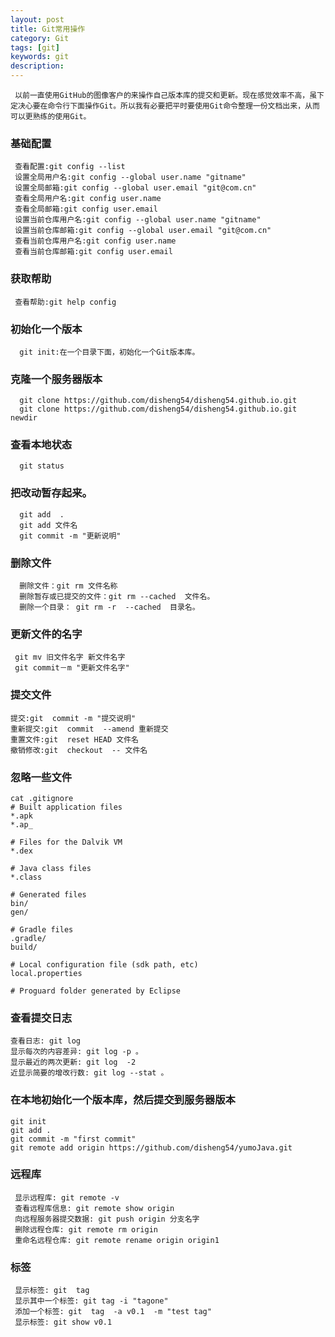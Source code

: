 ```yaml
---
layout: post
title: Git常用操作
category: Git
tags: [git]
keywords: git
description:
---
```

     以前一直使用GitHub的图像客户的来操作自己版本库的提交和更新。现在感觉效率不高，虽下定决心要在命令行下面操作Git。所以我有必要把平时要使用Git命令整理一份文档出来，从而可以更熟练的使用Git。

### 基础配置
     查看配置:git config --list
     设置全局用户名:git config --global user.name "gitname"
     设置全局邮箱:git config --global user.email "git@com.cn"
     查看全局用户名:git config user.name
     查看全局邮箱:git config user.email
     设置当前仓库用户名:git config --global user.name "gitname"
     设置当前仓库邮箱:git config --global user.email "git@com.cn"
     查看当前仓库用户名:git config user.name
     查看当前仓库邮箱:git config user.email

### 获取帮助
     查看帮助:git help config
     
### 初始化一个版本
      git init:在一个目录下面，初始化一个Git版本库。

### 克隆一个服务器版本
      git clone https://github.com/disheng54/disheng54.github.io.git
      git clone https://github.com/disheng54/disheng54.github.io.git newdir

###  查看本地状态
      git status

### 把改动暂存起来。
      git add  .     
      git add 文件名
      git commit -m "更新说明"

### 删除文件
      删除文件：git rm 文件名称
      删除暂存或已提交的文件：git rm --cached  文件名。
      删除一个目录： git rm -r  --cached  目录名。

### 更新文件的名字
     git mv 旧文件名字 新文件名字
     git commit－m "更新文件名字"
    
###  提交文件
    提交:git  commit -m "提交说明"
    重新提交:git  commit  --amend 重新提交
    重置文件:git  reset HEAD 文件名
    撤销修改:git  checkout  -- 文件名
     
###  忽略一些文件
    cat .gitignore
    # Built application files
	*.apk 
	*.ap_
	
	# Files for the Dalvik VM
	*.dex
	
	# Java class files
	*.class
	
	# Generated files
	bin/
	gen/
	
	# Gradle files
	.gradle/
	build/
	
	# Local configuration file (sdk path, etc)
	local.properties
	
	# Proguard folder generated by Eclipse
	
### 	查看提交日志
    查看日志: git log
    显示每次的内容差异: git log -p 。
    显示最近的两次更新: git log  -2 
    近显示简要的增改行数: git log --stat 。
          
###  在本地初始化一个版本库，然后提交到服务器版本
    git init
    git add .
    git commit -m "first commit"
    git remote add origin https://github.com/disheng54/yumoJava.git
    
###  远程库
     显示远程库: git remote -v
     查看远程库信息: git remote show origin
     向远程服务器提交数据: git push origin 分支名字
     删除远程仓库: git remote rm origin
     重命名远程仓库: git remote rename origin origin1
     
###   标签
     显示标签: git  tag
     显示其中一个标签: git tag -i "tagone" 
     添加一个标签: git  tag  -a v0.1  -m "test tag"
     显示标签: git show v0.1
         
     

